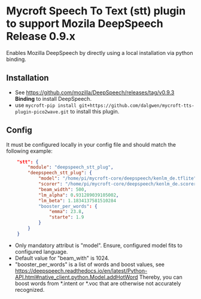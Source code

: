 # Mycroft Speech To Text (stt) plugin to support Mozila DeepSpeech Release 0.9.x

Enables Mozilla DeepSpeech by directly using a local installation via python binding. 

## Installation

* See https://github.com/mozilla/DeepSpeech/releases/tag/v0.9.3 **Binding** to install DeepSpeech. 
* use `mycroft-pip install git+https://github.com/dalgwen/mycroft-tts-plugin-pico2wave.git` to install this plugin.

## Config

It must be configured locally in your config file and should match the following example:
```json
    "stt": {
        "module": "deepspeech_stt_plug",
        "deepspeech_stt_plug": {
            "model": "/home/pi/mycroft-core/deepspeech/kenlm_de.tflite",
            "scorer": "/home/pi/mycroft-core/deepspeech/kenlm_de.scorer",
            "beam_width": 500,
            "lm_alpha": 0.931289039105002,
            "lm_beta": 1.1834137581510284
            "booster_per_words": {
                "emma": 23.8,
                "starte": 1.9
            }
        }
    }
```
* Only mandatory attribut is "model". Ensure, configured model fits to configured language.
* Default value for "beam_with" is 1024.
* "booster_per_words" is a list of words and boost values, 
see https://deepspeech.readthedocs.io/en/latest/Python-API.html#native_client.python.Model.addHotWord
Thereby, you can boost words from *.intent or *.voc that are otherwise not accurately recognized.
